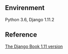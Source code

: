 
## Envirenment
Python 3.6, Django 1.11.2

## Reference
[The Django Book 1.11 version](https://djangobook.com/the-django-book/ ) 
